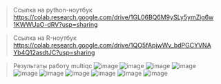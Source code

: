> Ссылка на python-ноутбук  
https://colab.research.google.com/drive/1GL06BQ6M9ySLy5ymZig6w1KWWUaO-dRV?usp=sharing  

> Ссылка на R-ноутбук  
https://colab.research.google.com/drive/1QO5fApjwWv_bdPGCYVNAYb4Q12asdtJC?usp=sharing

> Результаты работу multiqc
![image](https://user-images.githubusercontent.com/65420132/143933315-8e806e26-cb6f-467f-aee8-0ba2e47a0bad.png)
![image](https://user-images.githubusercontent.com/65420132/143933401-fe7602b6-907b-4c83-8d00-193159b1742e.png)
![image](https://user-images.githubusercontent.com/65420132/143933442-65c5599d-705e-449a-9ff3-135e03f95efa.png)
![image](https://user-images.githubusercontent.com/65420132/143933486-bdb92f3d-4f4e-46ba-b048-4aa24d07f90c.png)
![image](https://user-images.githubusercontent.com/65420132/143933514-ae4ae0e3-8b45-4905-a169-c4dbedc40d5d.png)
![image](https://user-images.githubusercontent.com/65420132/143933556-1e548659-c54f-4ba9-af97-0d4ef455bf1b.png)
![image](https://user-images.githubusercontent.com/65420132/143933573-6f00b094-0794-4146-9364-97e53f7fa7b9.png)
![image](https://user-images.githubusercontent.com/65420132/143933608-41175a12-3f7c-4711-af9b-d0f24d3a63d4.png)
![image](https://user-images.githubusercontent.com/65420132/143933635-748bd389-18b7-4634-b990-096e3a92f158.png)
![image](https://user-images.githubusercontent.com/65420132/143933650-80aeecf1-87a4-4f77-82c4-4e4d8fbf357a.png)
